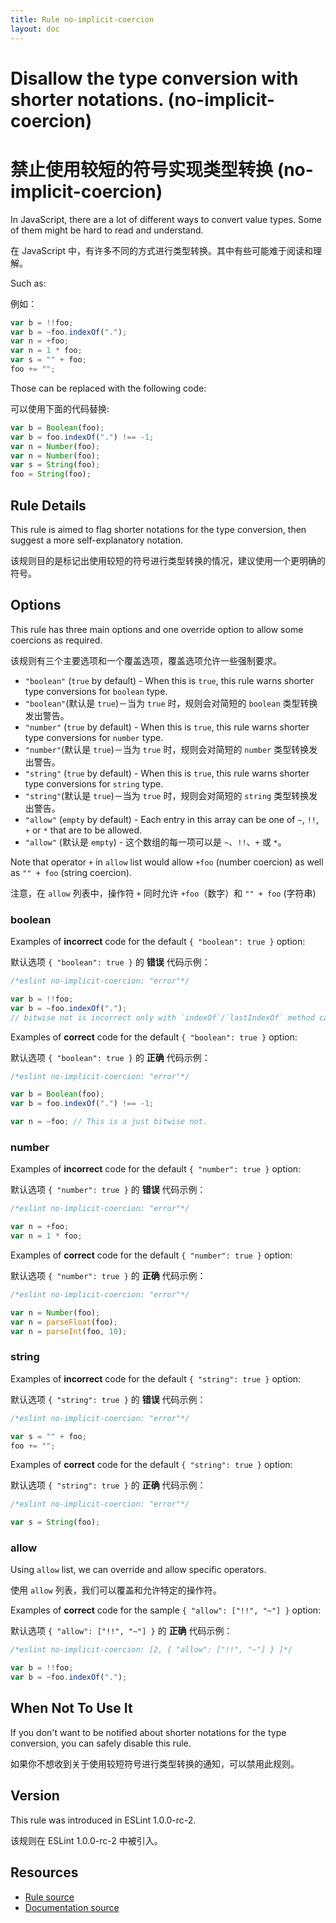 ```yaml
---
title: Rule no-implicit-coercion
layout: doc
---
```

<!-- Note: No pull requests accepted for this file. See README.md in the root directory for details. -->

# Disallow the type conversion with shorter notations. (no-implicit-coercion)

# 禁止使用较短的符号实现类型转换 (no-implicit-coercion)

In JavaScript, there are a lot of different ways to convert value types.
Some of them might be hard to read and understand.

在 JavaScript 中，有许多不同的方式进行类型转换。其中有些可能难于阅读和理解。

Such as:

例如：

```js
var b = !!foo;
var b = ~foo.indexOf(".");
var n = +foo;
var n = 1 * foo;
var s = "" + foo;
foo += "";
```

Those can be replaced with the following code:

可以使用下面的代码替换:

```js
var b = Boolean(foo);
var b = foo.indexOf(".") !== -1;
var n = Number(foo);
var n = Number(foo);
var s = String(foo);
foo = String(foo);
```

## Rule Details

This rule is aimed to flag shorter notations for the type conversion, then suggest a more self-explanatory notation.

该规则目的是标记出使用较短的符号进行类型转换的情况，建议使用一个更明确的符号。

## Options

This rule has three main options and one override option to allow some coercions as required.

该规则有三个主要选项和一个覆盖选项，覆盖选项允许一些强制要求。

* `"boolean"` (`true` by default) - When this is `true`, this rule warns shorter type conversions for `boolean` type.
* `"boolean"`(默认是 `true`)－当为 `true` 时，规则会对简短的 `boolean` 类型转换发出警告。
* `"number"` (`true` by default) - When this is `true`, this rule warns shorter type conversions for `number` type.
* `"number"`(默认是 `true`)－当为 `true` 时，规则会对简短的 `number` 类型转换发出警告。
* `"string"` (`true` by default) - When this is `true`, this rule warns shorter type conversions for `string` type.
* `"string"`(默认是 `true`)－当为 `true` 时，规则会对简短的 `string` 类型转换发出警告。
* `"allow"` (`empty` by default) - Each entry in this array can be one of `~`, `!!`, `+` or `*` that are to be allowed.
* `"allow"` (默认是 `empty`) - 这个数组的每一项可以是 `~`、`!!`、`+` 或 `*`。

Note that operator `+` in `allow` list would allow `+foo` (number coercion) as well as `"" + foo` (string coercion).

注意，在 `allow` 列表中，操作符 `+` 同时允许 `+foo`（数字）和 `"" + foo` (字符串)

### boolean

Examples of **incorrect** code for the default `{ "boolean": true }` option:

默认选项 `{ "boolean": true }` 的 **错误** 代码示例：

```js
/*eslint no-implicit-coercion: "error"*/

var b = !!foo;
var b = ~foo.indexOf(".");
// bitwise not is incorrect only with `indexOf`/`lastIndexOf` method calling.
```

Examples of **correct** code for the default `{ "boolean": true }` option:

默认选项 `{ "boolean": true }` 的 **正确** 代码示例：

```js
/*eslint no-implicit-coercion: "error"*/

var b = Boolean(foo);
var b = foo.indexOf(".") !== -1;

var n = ~foo; // This is a just bitwise not.
```

### number

Examples of **incorrect** code for the default `{ "number": true }` option:

默认选项 `{ "number": true }` 的 **错误** 代码示例：

```js
/*eslint no-implicit-coercion: "error"*/

var n = +foo;
var n = 1 * foo;
```

Examples of **correct** code for the default `{ "number": true }` option:

默认选项 `{ "number": true }` 的 **正确** 代码示例：

```js
/*eslint no-implicit-coercion: "error"*/

var n = Number(foo);
var n = parseFloat(foo);
var n = parseInt(foo, 10);
```

### string

Examples of **incorrect** code for the default `{ "string": true }` option:

默认选项 `{ "string": true }` 的 **错误** 代码示例：

```js
/*eslint no-implicit-coercion: "error"*/

var s = "" + foo;
foo += "";
```

Examples of **correct** code for the default `{ "string": true }` option:

默认选项 `{ "string": true }` 的 **正确** 代码示例：

```js
/*eslint no-implicit-coercion: "error"*/

var s = String(foo);
```

### allow

Using `allow` list, we can override and allow specific operators.

使用 `allow` 列表，我们可以覆盖和允许特定的操作符。

Examples of **correct** code for the sample `{ "allow": ["!!", "~"] }` option:

默认选项 `{ "allow": ["!!", "~"] }` 的 **正确** 代码示例：

```js
/*eslint no-implicit-coercion: [2, { "allow": ["!!", "~"] } ]*/

var b = !!foo;
var b = ~foo.indexOf(".");
```

## When Not To Use It

If you don't want to be notified about shorter notations for the type conversion, you can safely disable this rule.

如果你不想收到关于使用较短符号进行类型转换的通知，可以禁用此规则。

## Version

This rule was introduced in ESLint 1.0.0-rc-2.

该规则在 ESLint 1.0.0-rc-2 中被引入。

## Resources

* [Rule source](https://github.com/eslint/eslint/tree/master/lib/rules/no-implicit-coercion.js)
* [Documentation source](https://github.com/eslint/eslint/tree/master/docs/rules/no-implicit-coercion.md)

